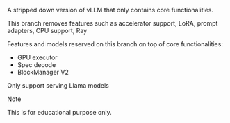 A stripped down version of vLLM that only contains core functionalities.

This branch removes features such as accelerator support, LoRA, prompt adapters, CPU support, Ray

Features and models reserved on this branch on top of core functionalities:
- GPU executor
- Spec decode
- BlockManager V2

Only support serving Llama models


> [!NOTE]
>
> This is for educational purpose only.
